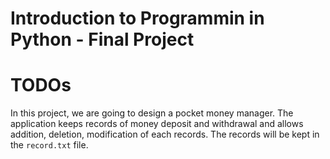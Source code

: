 Introduction to Programmin in Python - Final Project
===
# TODOs

In this project, we are going to design a pocket money manager. The application keeps records of money deposit and withdrawal and allows addition, deletion, modification of each records. The records will be kept in the `record.txt` file.